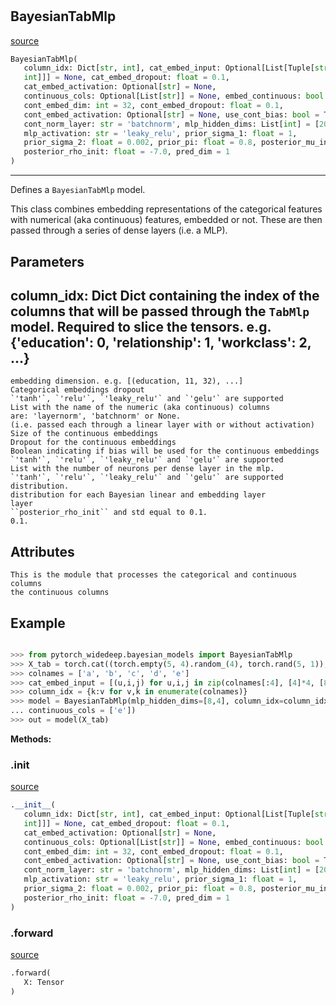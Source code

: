 #


## BayesianTabMlp
[source](https://github.com/jrzaurin/pytorch-widedeep/blob/master/pytorch_widedeep/bayesian_models/tabular/bayesian_mlp/bayesian_tab_mlp.py/#L16)
```python 
BayesianTabMlp(
   column_idx: Dict[str, int], cat_embed_input: Optional[List[Tuple[str, int,
   int]]] = None, cat_embed_dropout: float = 0.1,
   cat_embed_activation: Optional[str] = None,
   continuous_cols: Optional[List[str]] = None, embed_continuous: bool = False,
   cont_embed_dim: int = 32, cont_embed_dropout: float = 0.1,
   cont_embed_activation: Optional[str] = None, use_cont_bias: bool = True,
   cont_norm_layer: str = 'batchnorm', mlp_hidden_dims: List[int] = [200, 100],
   mlp_activation: str = 'leaky_relu', prior_sigma_1: float = 1,
   prior_sigma_2: float = 0.002, prior_pi: float = 0.8, posterior_mu_init: float = 0.0,
   posterior_rho_init: float = -7.0, pred_dim = 1
)
```


---
Defines a ``BayesianTabMlp`` model.

This class combines embedding representations of the categorical features
with numerical (aka continuous) features, embedded or not. These are then
passed through a series of dense layers (i.e. a MLP).

Parameters
----------
column_idx: Dict
Dict containing the index of the columns that will be passed through
the ``TabMlp`` model. Required to slice the tensors. e.g. {'education':
0, 'relationship': 1, 'workclass': 2, ...}
---
    embedding dimension. e.g. [(education, 11, 32), ...]
    Categorical embeddings dropout
    `'tanh'`, `'relu'`, `'leaky_relu'` and `'gelu'` are supported
    List with the name of the numeric (aka continuous) columns
    are: 'layernorm', 'batchnorm' or None.
    (i.e. passed each through a linear layer with or without activation)
    Size of the continuous embeddings
    Dropout for the continuous embeddings
    Boolean indicating if bias will be used for the continuous embeddings
    `'tanh'`, `'relu'`, `'leaky_relu'` and `'gelu'` are supported
    List with the number of neurons per dense layer in the mlp.
    `'tanh'`, `'relu'`, `'leaky_relu'` and `'gelu'` are supported
    distribution.
    distribution for each Bayesian linear and embedding layer
    layer
    ``posterior_rho_init`` and std equal to 0.1.
    0.1.

Attributes
----------
    This is the module that processes the categorical and continuous columns
    the continuous columns

Example
--------

```python

>>> from pytorch_widedeep.bayesian_models import BayesianTabMlp
>>> X_tab = torch.cat((torch.empty(5, 4).random_(4), torch.rand(5, 1)), axis=1)
>>> colnames = ['a', 'b', 'c', 'd', 'e']
>>> cat_embed_input = [(u,i,j) for u,i,j in zip(colnames[:4], [4]*4, [8]*4)]
>>> column_idx = {k:v for v,k in enumerate(colnames)}
>>> model = BayesianTabMlp(mlp_hidden_dims=[8,4], column_idx=column_idx, cat_embed_input=cat_embed_input,
... continuous_cols = ['e'])
>>> out = model(X_tab)
```


**Methods:**


### .__init__
[source](https://github.com/jrzaurin/pytorch-widedeep/blob/master/pytorch_widedeep/bayesian_models/tabular/bayesian_mlp/bayesian_tab_mlp.py/#L123)
```python
.__init__(
   column_idx: Dict[str, int], cat_embed_input: Optional[List[Tuple[str, int,
   int]]] = None, cat_embed_dropout: float = 0.1,
   cat_embed_activation: Optional[str] = None,
   continuous_cols: Optional[List[str]] = None, embed_continuous: bool = False,
   cont_embed_dim: int = 32, cont_embed_dropout: float = 0.1,
   cont_embed_activation: Optional[str] = None, use_cont_bias: bool = True,
   cont_norm_layer: str = 'batchnorm', mlp_hidden_dims: List[int] = [200, 100],
   mlp_activation: str = 'leaky_relu', prior_sigma_1: float = 1,
   prior_sigma_2: float = 0.002, prior_pi: float = 0.8, posterior_mu_init: float = 0.0,
   posterior_rho_init: float = -7.0, pred_dim = 1
)
```


### .forward
[source](https://github.com/jrzaurin/pytorch-widedeep/blob/master/pytorch_widedeep/bayesian_models/tabular/bayesian_mlp/bayesian_tab_mlp.py/#L218)
```python
.forward(
   X: Tensor
)
```

